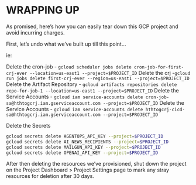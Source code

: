 # WRAPPING UP

As promised, here’s how you can easily tear down this GCP project and avoid incurring charges.

First, let’s undo what we’ve built up till this point…

ie:

Delete the cron-job - `gcloud scheduler jobs delete cron-job-for-first-crj-ever --location=us-east1 --project=$PROJECT_ID`
Delete the crj -`gcloud run jobs delete first-crj-ever --region=us-east1 --project=$PROJECT_ID`
Delete the Artifact Repository - `gcloud artifacts repositories delete repo-for-job-1 --location=us-east1 --project=$PROJECT_ID`
Delete the Service Accounts - `gcloud iam service-accounts delete cron-job-sa@hthtogcrj.iam.gserviceaccount.com --project=$PROJECT_ID`
Delete the Service Accounts - `gcloud iam service-accounts delete hthtogcrj-cicd-sa@hthtogcrj.iam.gserviceaccount.com --project=$PROJECT_ID`

Delete the Secrets
```sh
gcloud secrets delete AGENTOPS_API_KEY --project=$PROJECT_ID
gcloud secrets delete AI_NEWS_RECIPIENTS --project=$PROJECT_ID
gcloud secrets delete MAILGUN_API_KEY --project=$PROJECT_ID
gcloud secrets delete OPENAI_API_KEY --project=$PROJECT_ID
```

After then deleting the resources we’ve provisioned, shut down the project on the Project Dashboard > Project Settings page to mark any stray resources for deletion after 30 days.